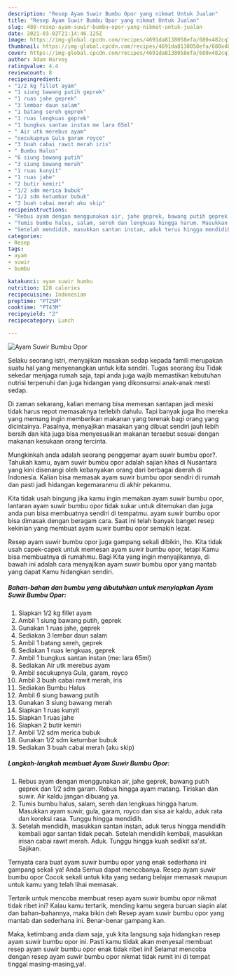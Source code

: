 ```yaml
---
description: "Resep Ayam Suwir Bumbu Opor yang nikmat Untuk Jualan"
title: "Resep Ayam Suwir Bumbu Opor yang nikmat Untuk Jualan"
slug: 488-resep-ayam-suwir-bumbu-opor-yang-nikmat-untuk-jualan
date: 2021-03-02T21:14:46.125Z
image: https://img-global.cpcdn.com/recipes/4691da8138058efa/680x482cq70/ayam-suwir-bumbu-opor-foto-resep-utama.jpg
thumbnail: https://img-global.cpcdn.com/recipes/4691da8138058efa/680x482cq70/ayam-suwir-bumbu-opor-foto-resep-utama.jpg
cover: https://img-global.cpcdn.com/recipes/4691da8138058efa/680x482cq70/ayam-suwir-bumbu-opor-foto-resep-utama.jpg
author: Adam Harvey
ratingvalue: 4.4
reviewcount: 8
recipeingredient:
- "1/2 kg fillet ayam"
- "1 siung bawang putih geprek"
- "1 ruas jahe geprek"
- "3 lembar daun salam"
- "1 batang sereh geprek"
- "1 ruas lengkuas geprek"
- "1 bungkus santan instan me lara 65ml"
- " Air utk merebus ayam"
- "secukupnya Gula garam royco"
- "3 buah cabai rawit merah iris"
- " Bumbu Halus"
- "6 siung bawang putih"
- "3 siung bawang merah"
- "1 ruas kunyit"
- "1 ruas jahe"
- "2 butir kemiri"
- "1/2 sdm merica bubuk"
- "1/2 sdm ketumbar bubuk"
- "3 buah cabai merah aku skip"
recipeinstructions:
- "Rebus ayam dengan menggunakan air, jahe geprek, bawang putih geprek dan 1/2 sdm garam. Rebus hingga ayam matang. Tiriskan dan suwir. Air kaldu jangan dibuang ya."
- "Tumis bumbu halus, salam, sereh dan lengkuas hingga harum. Masukkan ayam suwir, gula, garam, royco dan sisa air kaldu, aduk rata dan koreksi rasa. Tunggu hingga mendidih."
- "Setelah mendidih, masukkan santan instan, aduk terus hingga mendidih kembali agar santan tidak pecah. Setelah mendidih kembali, masukkan irisan cabai rawit merah. Aduk. Tunggu hingga kuah sedikit sa&#39;at. Sajikan."
categories:
- Resep
tags:
- ayam
- suwir
- bumbu

katakunci: ayam suwir bumbu 
nutrition: 128 calories
recipecuisine: Indonesian
preptime: "PT25M"
cooktime: "PT43M"
recipeyield: "2"
recipecategory: Lunch

---
```



![Ayam Suwir Bumbu Opor](https://img-global.cpcdn.com/recipes/4691da8138058efa/680x482cq70/ayam-suwir-bumbu-opor-foto-resep-utama.jpg)

Selaku seorang istri, menyajikan masakan sedap kepada famili merupakan suatu hal yang menyenangkan untuk kita sendiri. Tugas seorang ibu Tidak sekedar menjaga rumah saja, tapi anda juga wajib memastikan kebutuhan nutrisi terpenuhi dan juga hidangan yang dikonsumsi anak-anak mesti sedap.

Di zaman  sekarang, kalian memang bisa memesan santapan jadi meski tidak harus repot memasaknya terlebih dahulu. Tapi banyak juga lho mereka yang memang ingin memberikan makanan yang terenak bagi orang yang dicintainya. Pasalnya, menyajikan masakan yang dibuat sendiri jauh lebih bersih dan kita juga bisa menyesuaikan makanan tersebut sesuai dengan makanan kesukaan orang tercinta. 



Mungkinkah anda adalah seorang penggemar ayam suwir bumbu opor?. Tahukah kamu, ayam suwir bumbu opor adalah sajian khas di Nusantara yang kini disenangi oleh kebanyakan orang dari berbagai daerah di Indonesia. Kalian bisa memasak ayam suwir bumbu opor sendiri di rumah dan pasti jadi hidangan kegemaranmu di akhir pekanmu.

Kita tidak usah bingung jika kamu ingin memakan ayam suwir bumbu opor, lantaran ayam suwir bumbu opor tidak sukar untuk ditemukan dan juga anda pun bisa membuatnya sendiri di tempatmu. ayam suwir bumbu opor bisa dimasak dengan beragam cara. Saat ini telah banyak banget resep kekinian yang membuat ayam suwir bumbu opor semakin lezat.

Resep ayam suwir bumbu opor juga gampang sekali dibikin, lho. Kita tidak usah capek-capek untuk memesan ayam suwir bumbu opor, tetapi Kamu bisa membuatnya di rumahmu. Bagi Kita yang ingin menyajikannya, di bawah ini adalah cara menyajikan ayam suwir bumbu opor yang mantab yang dapat Kamu hidangkan sendiri.

<!--inarticleads1-->

##### Bahan-bahan dan bumbu yang dibutuhkan untuk menyiapkan Ayam Suwir Bumbu Opor:

1. Siapkan 1/2 kg fillet ayam
1. Ambil 1 siung bawang putih, geprek
1. Gunakan 1 ruas jahe, geprek
1. Sediakan 3 lembar daun salam
1. Ambil 1 batang sereh, geprek
1. Sediakan 1 ruas lengkuas, geprek
1. Ambil 1 bungkus santan instan (me: lara 65ml)
1. Sediakan  Air utk merebus ayam
1. Ambil secukupnya Gula, garam, royco
1. Ambil 3 buah cabai rawit merah, iris
1. Sediakan  Bumbu Halus
1. Ambil 6 siung bawang putih
1. Gunakan 3 siung bawang merah
1. Siapkan 1 ruas kunyit
1. Siapkan 1 ruas jahe
1. Siapkan 2 butir kemiri
1. Ambil 1/2 sdm merica bubuk
1. Gunakan 1/2 sdm ketumbar bubuk
1. Sediakan 3 buah cabai merah (aku skip)




<!--inarticleads2-->

##### Langkah-langkah membuat Ayam Suwir Bumbu Opor:

1. Rebus ayam dengan menggunakan air, jahe geprek, bawang putih geprek dan 1/2 sdm garam. Rebus hingga ayam matang. Tiriskan dan suwir. Air kaldu jangan dibuang ya.
1. Tumis bumbu halus, salam, sereh dan lengkuas hingga harum. Masukkan ayam suwir, gula, garam, royco dan sisa air kaldu, aduk rata dan koreksi rasa. Tunggu hingga mendidih.
1. Setelah mendidih, masukkan santan instan, aduk terus hingga mendidih kembali agar santan tidak pecah. Setelah mendidih kembali, masukkan irisan cabai rawit merah. Aduk. Tunggu hingga kuah sedikit sa&#39;at. Sajikan.




Ternyata cara buat ayam suwir bumbu opor yang enak sederhana ini gampang sekali ya! Anda Semua dapat mencobanya. Resep ayam suwir bumbu opor Cocok sekali untuk kita yang sedang belajar memasak maupun untuk kamu yang telah lihai memasak.

Tertarik untuk mencoba membuat resep ayam suwir bumbu opor nikmat tidak ribet ini? Kalau kamu tertarik, mending kamu segera buruan siapin alat dan bahan-bahannya, maka bikin deh Resep ayam suwir bumbu opor yang mantab dan sederhana ini. Benar-benar gampang kan. 

Maka, ketimbang anda diam saja, yuk kita langsung saja hidangkan resep ayam suwir bumbu opor ini. Pasti kamu tiidak akan menyesal membuat resep ayam suwir bumbu opor enak tidak ribet ini! Selamat mencoba dengan resep ayam suwir bumbu opor nikmat tidak rumit ini di tempat tinggal masing-masing,ya!.

